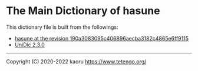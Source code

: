 The Main Dictionary of hasune
=============================

This dictionary file is built from the followings:

- [hasune at the revision 190a3083095c406896aecba3182c4865e6ff9115](https://github.com/tetengo/hasune)
- [UniDic 2.3.0](https://ccd.ninjal.ac.jp/unidic/)

---

Copyright (C) 2020-2022 kaoru  https://www.tetengo.org/
